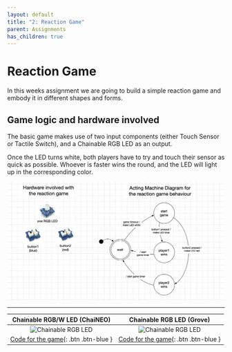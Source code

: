```yaml
---
layout: default
title: "2: Reaction Game"
parent: Assignments
has_children: true
---
```


# Reaction Game
In this weeks assignment we are going to build a simple reaction game and embody it in different shapes and forms.


## Game logic and hardware involved
The basic game makes use of two input components (either Touch Sensor or Tactile Switch), and a Chainable RGB LED as an output. 

Once the LED turns white, both players have to try and touch their sensor as quick as possible. Whoever is faster wins the round, and the LED will light up in the corresponding color.

![](reaction_game.jpg)

---

|                Chainable RGB/W LED (ChaiNEO)                 |                  Chainable RGB LED (Grove)                   |
| :----------------------------------------------------------: | :----------------------------------------------------------: |
| <img src="https://id-studiolab.github.io/Connected-Interaction-Kit/components/chainable-led/assets/ChaiNEO-RGBW.png" alt="Chainable RGB LED" width="250"/> | <img src="https://id-studiolab.github.io/Connected-Interaction-Kit/components/chainable-led/assets/Grove-Chainable-LED-2.0.png" alt="Chainable RGB LED" width="250"/> |
|    [Code for the game](game_code_neopixel){: .btn .btn-blue }    |     [Code for the game](game_code_p9813){: .btn .btn-blue }     |
